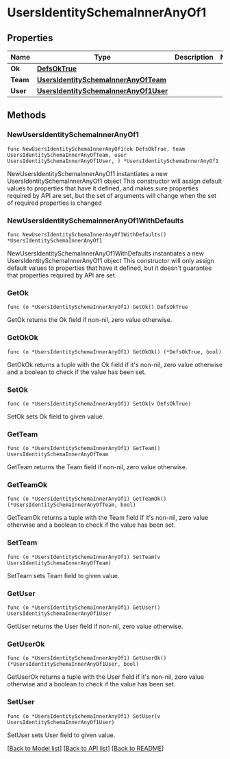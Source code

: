 # UsersIdentitySchemaInnerAnyOf1

## Properties

Name | Type | Description | Notes
------------ | ------------- | ------------- | -------------
**Ok** | [**DefsOkTrue**](DefsOkTrue.md) |  | 
**Team** | [**UsersIdentitySchemaInnerAnyOfTeam**](UsersIdentitySchemaInnerAnyOfTeam.md) |  | 
**User** | [**UsersIdentitySchemaInnerAnyOf1User**](UsersIdentitySchemaInnerAnyOf1User.md) |  | 

## Methods

### NewUsersIdentitySchemaInnerAnyOf1

`func NewUsersIdentitySchemaInnerAnyOf1(ok DefsOkTrue, team UsersIdentitySchemaInnerAnyOfTeam, user UsersIdentitySchemaInnerAnyOf1User, ) *UsersIdentitySchemaInnerAnyOf1`

NewUsersIdentitySchemaInnerAnyOf1 instantiates a new UsersIdentitySchemaInnerAnyOf1 object
This constructor will assign default values to properties that have it defined,
and makes sure properties required by API are set, but the set of arguments
will change when the set of required properties is changed

### NewUsersIdentitySchemaInnerAnyOf1WithDefaults

`func NewUsersIdentitySchemaInnerAnyOf1WithDefaults() *UsersIdentitySchemaInnerAnyOf1`

NewUsersIdentitySchemaInnerAnyOf1WithDefaults instantiates a new UsersIdentitySchemaInnerAnyOf1 object
This constructor will only assign default values to properties that have it defined,
but it doesn't guarantee that properties required by API are set

### GetOk

`func (o *UsersIdentitySchemaInnerAnyOf1) GetOk() DefsOkTrue`

GetOk returns the Ok field if non-nil, zero value otherwise.

### GetOkOk

`func (o *UsersIdentitySchemaInnerAnyOf1) GetOkOk() (*DefsOkTrue, bool)`

GetOkOk returns a tuple with the Ok field if it's non-nil, zero value otherwise
and a boolean to check if the value has been set.

### SetOk

`func (o *UsersIdentitySchemaInnerAnyOf1) SetOk(v DefsOkTrue)`

SetOk sets Ok field to given value.


### GetTeam

`func (o *UsersIdentitySchemaInnerAnyOf1) GetTeam() UsersIdentitySchemaInnerAnyOfTeam`

GetTeam returns the Team field if non-nil, zero value otherwise.

### GetTeamOk

`func (o *UsersIdentitySchemaInnerAnyOf1) GetTeamOk() (*UsersIdentitySchemaInnerAnyOfTeam, bool)`

GetTeamOk returns a tuple with the Team field if it's non-nil, zero value otherwise
and a boolean to check if the value has been set.

### SetTeam

`func (o *UsersIdentitySchemaInnerAnyOf1) SetTeam(v UsersIdentitySchemaInnerAnyOfTeam)`

SetTeam sets Team field to given value.


### GetUser

`func (o *UsersIdentitySchemaInnerAnyOf1) GetUser() UsersIdentitySchemaInnerAnyOf1User`

GetUser returns the User field if non-nil, zero value otherwise.

### GetUserOk

`func (o *UsersIdentitySchemaInnerAnyOf1) GetUserOk() (*UsersIdentitySchemaInnerAnyOf1User, bool)`

GetUserOk returns a tuple with the User field if it's non-nil, zero value otherwise
and a boolean to check if the value has been set.

### SetUser

`func (o *UsersIdentitySchemaInnerAnyOf1) SetUser(v UsersIdentitySchemaInnerAnyOf1User)`

SetUser sets User field to given value.



[[Back to Model list]](../README.md#documentation-for-models) [[Back to API list]](../README.md#documentation-for-api-endpoints) [[Back to README]](../README.md)


